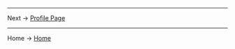 

















---
Next -> [Profile Page](https://github.com/denniesia/beaunity/blob/main/docs/pages/profile.md)

--- 
Home -> [Home](https://github.com/denniesia/beaunity?tab=readme-ov-file#readme)
